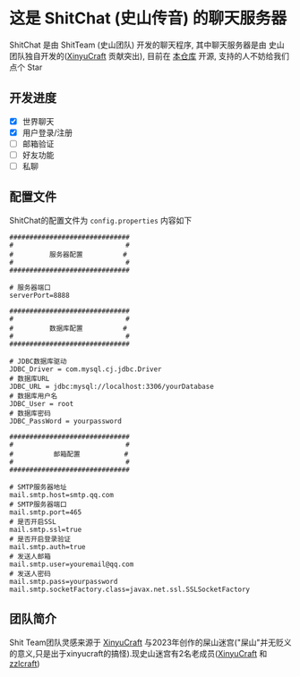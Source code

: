 # 这是 ShitChat (史山传音) 的聊天服务器
ShitChat 是由 ShitTeam (史山团队) 开发的聊天程序, 其中聊天服务器是由 史山团队独自开发的([XinyuCraft](https://space.bilibili.com/3493280035637324) 贡献突出), 目前在 [本仓库](https://github.com/XinyuCraft/ChatServer) 开源, 支持的人不妨给我们点个 Star

## 开发进度
- [x] 世界聊天
- [x] 用户登录/注册
- [ ] 邮箱验证
- [ ] 好友功能
- [ ] 私聊

## 配置文件
ShitChat的配置文件为 `config.properties` 内容如下
``` Properties
##############################
#                            #
#         服务器配置          #
#                            #
##############################

# 服务器端口
serverPort=8888

##############################
#                            #
#         数据库配置          #
#                            #
##############################

# JDBC数据库驱动
JDBC_Driver = com.mysql.cj.jdbc.Driver
# 数据库URL
JDBC_URL = jdbc:mysql://localhost:3306/yourDatabase
# 数据库用户名
JDBC_User = root
# 数据库密码
JDBC_PassWord = yourpassword

##############################
#                            #
#          邮箱配置           #
#                            #
##############################

# SMTP服务器地址
mail.smtp.host=smtp.qq.com
# SMTP服务器端口
mail.smtp.port=465
# 是否开启SSL
mail.smtp.ssl=true
# 是否开启登录验证
mail.smtp.auth=true
# 发送人邮箱
mail.smtp.user=youremail@qq.com
# 发送人密码
mail.smtp.pass=yourpassword
mail.smtp.socketFactory.class=javax.net.ssl.SSLSocketFactory
```

## 团队简介
Shit Team团队灵感来源于 [XinyuCraft](https://space.bilibili.com/3493280035637324) 与2023年创作的屎山迷宫("屎山"并无贬义的意义,只是出于xinyucraft的搞怪).现史山迷宫有2名老成员([XinyuCraft](https://space.bilibili.com/3493280035637324) 和[zzlcraft](https://github.com/zzlxsww))
